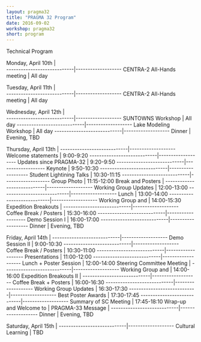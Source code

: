 ```yaml
---
layout: pragma32
title: "PRAGMA 32 Program"
date: 2016-09-02
workshop: pragma32
short: program
---
```


Technical Program 

Monday, April 10th          |        
----------------------------|-------------------
CENTRA-2 All-Hands meeting  | All day


Tuesday, April 11th         |        
----------------------------|-------------------
CENTRA-2 All-Hands meeting  | All day


Wednesday, April 12th       |        
----------------------------|-------------------
SUNTOWNS Workshop           | All day
----------------------------|-------------------
Lake Modeling Workshop      | All day
----------------------------|-------------------
Dinner                      | Evening, TBD


Thursday, April 13th        |
----------------------------|-------------------
Welcome statements          | 9:00-9:20
----------------------------|-------------------
Updates since PRAGMA-32     | 9:20-9:50
----------------------------|-------------------
Keynote                     | 9:50-10:30
----------------------------|-------------------
Student Lightining Talks    | 10:30-11:15
----------------------------|-------------------
Group Photo                 | 11:15-12:00
Break and Posters           |
----------------------------|-------------------
Working Group Updates       | 12:00-13:00
----------------------------|-------------------
Lunch                       | 13:00-14:00
----------------------------|-------------------
Working Group and           | 14:00-15:30
Expedition Breakouts        |
----------------------------|-------------------
Coffee Break / Posters      | 15:30-16:00
----------------------------|-------------------
Demo Session I              | 16:00-17:00
----------------------------|-------------------
Dinner                      | Evening, TBD


Friday, April 14th          |
----------------------------|-------------------
Demo Session II             | 9:00-10:30
----------------------------|-------------------
Coffee Break / Posters      | 10:30-11:00
----------------------------|-------------------
Presentations               | 11:00-12:00
----------------------------|-------------------
Lunch + Poster Session      | 12:00-14:00
Steering Committee Meeting  |
----------------------------|-------------------
Working Group and           | 14:00-16:00
Expedition Breakouts II     |
----------------------------|-------------------
Coffee Break + Posters      | 16:00-16:30
----------------------------|-------------------
Working Group Updates       | 16:30-17:30
----------------------------|-------------------
Best Poster Awards          | 17:30-17:45
----------------------------|-------------------
Summary of SC Meeting       | 17:45-18:10
Wrap-up and Welcome to      |
PRAGMA-33 Message           |
----------------------------|-------------------
Dinner                      | Evening, TBD


Saturday, April 15th        |
----------------------------|-------------------
Cultural Learning           | TBD



